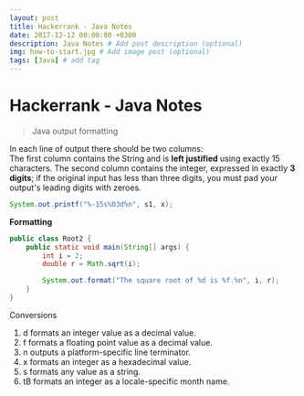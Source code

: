 ```yaml
---
layout: post
title: Hackerrank - Java Notes
date: 2017-12-12 00:00:00 +0300
description: Java Notes # Add post description (optional)
img: how-to-start.jpg # Add image post (optional)
tags: [Java] # add tag
---
```



# Hackerrank - Java Notes  

> Java output formatting  

In each line of output there should be two columns:   
The first column contains the String and is **left justified** using exactly 15 characters.
The second column contains the integer, expressed in exactly **3 digits**; if the original input has less than three digits, you must pad your output's leading digits with zeroes.

```Java
System.out.printf("%-15s%03d%n", s1, x);
```
**Formatting**  

```Java
public class Root2 {
    public static void main(String[] args) {
        int i = 2;
        double r = Math.sqrt(i);

        System.out.format("The square root of %d is %f.%n", i, r);
    }
}  
```  
Conversions  
1. d formats an integer value as a decimal value.
2. f formats a floating point value as a decimal value.
3. n outputs a platform-specific line terminator.
4. x formats an integer as a hexadecimal value.
5. s formats any value as a string.
6. tB formats an integer as a locale-specific month name.
